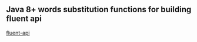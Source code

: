 ## Java 8+ words substitution functions for building fluent api

[fluent-api](https://github.com/stawirej/fluent-api/blob/master/README.adoc)

